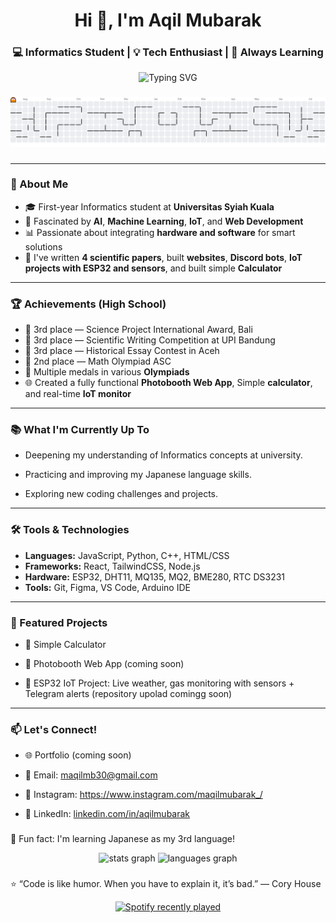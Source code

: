 <h1 align="center">Hi 👋, I'm Aqil Mubarak</h1>
<h3 align="center">💻 Informatics Student | 💡 Tech Enthusiast | 🚀 Always Learning</h3>

<p align="center">
  <img src="https://readme-typing-svg.herokuapp.com?font=Fira+Code&duration=2000&pause=1000&color=3F87FF&width=435&lines=Aspiring+AI+%26+Software+Engineer;Passionate+about+IoT+and+Science" alt="Typing SVG" />
</p>

###

<picture>
  <source media="(prefers-color-scheme: dark)" srcset="https://raw.githubusercontent.com/Eruumaa/Eruumaa/output/pacman-contribution-graph-dark.svg">
  <source media="(prefers-color-scheme: light)" srcset="https://raw.githubusercontent.com/Eruumaa/Eruumaa/output/pacman-contribution-graph.svg">
  <img alt="pacman contribution graph" src="https://raw.githubusercontent.com/Eruumaa/Eruumaa/output/pacman-contribution-graph.svg">
</picture>

###
---

### 🌟 About Me

- 🎓 First-year Informatics student at **Universitas Syiah Kuala**
- 🧠 Fascinated by **AI**, **Machine Learning**, **IoT**, and **Web Development**
- 📊 Passionate about integrating **hardware and software** for smart solutions
- 📝 I've written **4 scientific papers**, built **websites**, **Discord bots**, **IoT projects with ESP32 and sensors**, and built simple **Calculator**

---

### 🏆 Achievements (High School)

- 🥉 3rd place — Science Project International Award, Bali
- 🥉 3rd place — Scientific Writing Competition at UPI Bandung
- 🥉 3rd place — Historical Essay Contest in Aceh
- 🥈 2nd place — Math Olympiad ASC
- 🥇 Multiple medals in various **Olympiads**
- 🌐 Created a fully functional **Photobooth Web App**, Simple **calculator**, and real-time **IoT monitor**

---

### 📚 What I'm Currently Up To

- Deepening my understanding of Informatics concepts at university.

- Practicing and improving my Japanese language skills.

- Exploring new coding challenges and projects.

---

### 🛠️ Tools & Technologies

- **Languages:** JavaScript, Python, C++, HTML/CSS
- **Frameworks:** React, TailwindCSS, Node.js
- **Hardware:** ESP32, DHT11, MQ135, MQ2, BME280, RTC DS3231
- **Tools:** Git, Figma, VS Code, Arduino IDE

---

### 📌 Featured Projects

- 🔢 Simple Calculator

- 🎥 Photobooth Web App (coming soon)

- 📡 ESP32 IoT Project: Live weather, gas monitoring with sensors + Telegram alerts (repository upolad comingg soon)

---

### 📫 Let's Connect!

- 🌐 Portfolio (coming soon)

- 📧 Email: maqilmb30@gmail.com

- 📀 Instagram: https://www.instagram.com/maqilmubarak_/

- 💼 LinkedIn: [linkedin.com/in/aqilmubarak](https://www.linkedin.com/in/aqil-mubarak-7ab4a2320/)

###

🧠 Fun fact: I'm learning Japanese as my 3rd language!
<div align="center">
  <img src="https://github-readme-stats.vercel.app/api?username=Eruumaa&hide_title=false&hide_rank=false&show_icons=true&include_all_commits=true&count_private=true&disable_animations=false&theme=dracula&locale=en&hide_border=false&order=1" height="150" alt="stats graph"  />
  <img src="https://github-readme-stats.vercel.app/api/top-langs?username=Eruumaa&locale=en&hide_title=false&layout=compact&card_width=320&langs_count=5&theme=dracula&hide_border=false&order=2" height="150" alt="languages graph"  />
</div>

###

⭐ “Code is like humor. When you have to explain it, it’s bad.” — Cory House

<div align="center">
  <a href="https://open.spotify.com/user/31nk5gvq43szmbwvk7w6rytsvccm?si=1dbe5d1b4a6543ca">
    <img src="https://spotify-recently-played-readme.vercel.app/api?user=31nk5gvq43szmbwvk7w6rytsvccm?si=1dbe5d1b4a6543ca&count=10&unique=true" alt="Spotify recently played"  />
  </a>
</div>